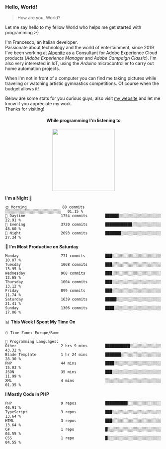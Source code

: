 ### Hello, World!

> How are you, World?

Let me say hello to my fellow World who helps me get started with programming :-)

I'm Francesco, an Italian developer.  
Passionate about technology and the world of entertainment, since 2019 I've been working at [Alpenite](https://www.alpenite.com) as a Consultant for Adobe Experience Cloud products (*Adobe Experience Manager* and *Adobe Campaign Classic*). I'm also very interested in IoT, using the *Arduino* microcontroller to carry out home automation projects.

When I'm not in front of a computer you can find me taking pictures while traveling or watching artistic gymnastics competitions. Of course when the budget allows it!

Below are some stats for you curious guys; also visit [my website](https://www.francescorega.eu) and let me know if you appreciate my work.  
Thanks for visiting!

<div align="center">
  <h4>While programming I'm listening to</h4>
  <a href="https://apps.francescorega.eu/now-playing/11147232609" target="_blank"><img src="https://apps.francescorega.eu/now-playing/11147232609" width="200"></a>
</div>

<!--START_SECTION:waka-->
**I'm a Night 🦉** 

```text
🌞 Morning                88 commits          ░░░░░░░░░░░░░░░░░░░░░░░░░   01.15 % 
🌆 Daytime                1754 commits        ██████░░░░░░░░░░░░░░░░░░░   22.91 % 
🌃 Evening                3720 commits        ████████████░░░░░░░░░░░░░   48.60 % 
🌙 Night                  2093 commits        ███████░░░░░░░░░░░░░░░░░░   27.34 % 
```
📅 **I'm Most Productive on Saturday** 

```text
Monday                   771 commits         ███░░░░░░░░░░░░░░░░░░░░░░   10.07 % 
Tuesday                  1068 commits        ███░░░░░░░░░░░░░░░░░░░░░░   13.95 % 
Wednesday                968 commits         ███░░░░░░░░░░░░░░░░░░░░░░   12.65 % 
Thursday                 1004 commits        ███░░░░░░░░░░░░░░░░░░░░░░   13.12 % 
Friday                   899 commits         ███░░░░░░░░░░░░░░░░░░░░░░   11.74 % 
Saturday                 1639 commits        █████░░░░░░░░░░░░░░░░░░░░   21.41 % 
Sunday                   1306 commits        ████░░░░░░░░░░░░░░░░░░░░░   17.06 % 
```


📊 **This Week I Spent My Time On** 

```text
🕑︎ Time Zone: Europe/Rome

💬 Programming Languages: 
Other                    2 hrs 9 mins        ███████████░░░░░░░░░░░░░░   43.32 % 
Blade Template           1 hr 24 mins        ███████░░░░░░░░░░░░░░░░░░   28.30 % 
PHP                      44 mins             ████░░░░░░░░░░░░░░░░░░░░░   15.03 % 
JSON                     35 mins             ███░░░░░░░░░░░░░░░░░░░░░░   11.99 % 
XML                      4 mins              ░░░░░░░░░░░░░░░░░░░░░░░░░   01.35 % 
```

**I Mostly Code in PHP** 

```text
PHP                      9 repos             ██████████░░░░░░░░░░░░░░░   40.91 % 
TypeScript               3 repos             ███░░░░░░░░░░░░░░░░░░░░░░   13.64 % 
HTML                     3 repos             ███░░░░░░░░░░░░░░░░░░░░░░   13.64 % 
C#                       1 repo              █░░░░░░░░░░░░░░░░░░░░░░░░   04.55 % 
CSS                      1 repo              █░░░░░░░░░░░░░░░░░░░░░░░░   04.55 % 
```




<!--END_SECTION:waka-->
